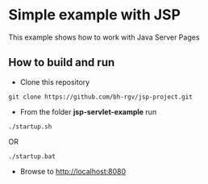 # Simple example with JSP

This example shows how to work with Java Server Pages

## How to build and run

* Clone this repository 

```
git clone https://github.com/bh-rgv/jsp-project.git
```

* From the folder **jsp-servlet-example** run

```
./startup.sh 
```
OR
```
./startup.bat
```

* Browse to [http://localhost:8080](http://localhost:8080)
